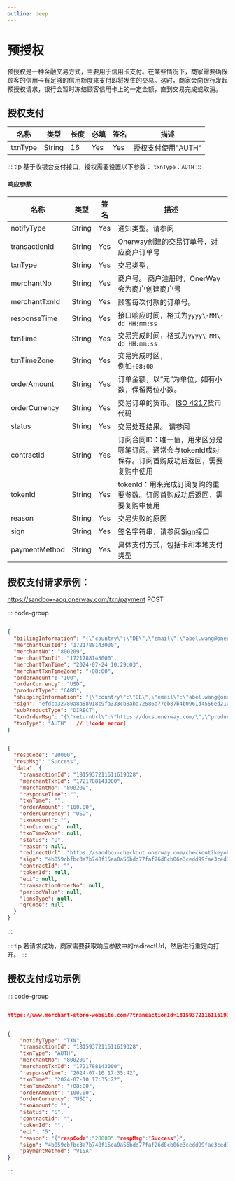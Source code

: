 ```yaml
---
outline: deep
---
```

<script setup>

import {reactive, ref, watch, onMounted, unref } from 'vue'; 
import {requestGen, secret} from "./util/utils";
import {ProductTypeEnum as ProductTypeEnumTable, SubProductTypeEnum as SubProductTypeEnumTable,TxnTypeEnum as TxnTypeEnumTable,SubProductTypeEnum,Subscription,NotifyTypeEnum,TxnTypeEnum,TxnStatusEnum} from "./util/constants";
import CMExample from './components/CMExample.vue';
import CMNote from './components/CMNote.vue';
import CustomPopover from './components/element-ui/CustomPopover.vue'; 
import CustomTable from "./components/element-ui/CustomTable.vue";
import {TopRight, View} from "@element-plus/icons-vue";
import { ClickOutside as vClickOutside } from 'element-plus';

</script>

# 预授权
预授权是一种金融交易方式，主要用于信用卡支付。在某些情况下，商家需要确保顾客的信用卡有足够的信用额度来支付即将发生的交易。这时，商家会向银行发起预授权请求，银行会暂时冻结顾客信用卡上的一定金额，直到交易完成或取消。

## 授权支付

<div class="custom-table bordered-table">

| 名称             | 类型     | 长度 | 必填  | 签名  | 描述           |
|----------------|--------|----|-----|-----|--------------|
| txnType | String | 16 | Yes | Yes | 授权支付使用"AUTH" |

</div>


::: tip 基于收银台支付接口，授权需要设置以下参数： `txnType`：`AUTH`
:::






#### 响应参数

<div class="custom-table bordered-table">

| 名称	           | 类型     | 签名  | 描述                                                                                                                                                                                                                                          |
|---------------|--------|-----|---------------------------------------------------------------------------------------------------------------------------------------------------------------------------------------------------------------------------------------------|
| notifyType    | String | Yes | 通知类型。请参阅  <CustomPopover title="NotifyTypeEnum" width="auto" reference="NotifyTypeEnum" link="/apis/enums.html#notifytypeenum" > <CustomTable :data="NotifyTypeEnum.data" :columns="NotifyTypeEnum.columns"></CustomTable> </CustomPopover> |                                           |
| transactionId | String | Yes | Onerway创建的交易订单号，对应商户订单号                                                                                                                                                                                                                     |
| txnType       | String | Yes | 交易类型，  <CustomPopover title="TxnTypeEnum" width="auto" reference="TxnTypeEnum" link="/apis/enums.html#txntypeenum" > <CustomTable :data="TxnTypeEnum.data" :columns="TxnTypeEnum.columns"></CustomTable> </CustomPopover>                   |
| merchantNo    | String | Yes | 商户号。 商户注册时，OnerWay会为商户创建商户号                                                                                                                                                                                                                 |
| merchantTxnId | String | Yes | 顾客每次付款的订单号。                                                                                                                                                                                                                                 |
| responseTime  | String | Yes | 接口响应时间，格式为`yyyy\-MM\-dd HH:mm:ss`                                                                                                                                                                                                           |
| txnTime       | String | Yes | 交易完成时间，格式为`yyyy\-MM\-dd HH:mm:ss`                                                                                                                                                                                                           |
| txnTimeZone   | String | Yes | 交易完成时区，<br/>例如`+08:00`                                                                                                                                                                                                                      |
| orderAmount   | String | Yes | 订单金额，以“元”为单位，如有小数，保留两位小数。                                                                                                                                                                                                                   |
| orderCurrency | String | Yes | 交易订单的货币。 [ISO 4217](https://en.wikipedia.org/wiki/ISO_4217#List_of_ISO_4217_currency_codes)货币代码                                                                                                                                             |
| status        | String | Yes | 交易处理结果。 请参阅 <CustomPopover title="TxnStatusEnum" width="auto" reference="TxnStatusEnum" link="/apis/enums.html#txnstatusenum" > <CustomTable :data="TxnStatusEnum.data" :columns="TxnStatusEnum.columns"></CustomTable> </CustomPopover>    |
| contractId    | String | Yes | 订阅合同ID：唯一值，用来区分是哪笔订阅。通常会与tokenId成对保存。订阅首购成功后返回，需要复购中使用                                                                                                                                                                                      |
| tokenId       | String | Yes | tokenId：用来完成订阅复购的重要参数。订阅首购成功后返回，需要复购中使用                                                                                                                                                                                                     |
| reason        | String | Yes | 交易失败的原因                                                                                                                                                                                                                                     |
| sign          | String | Yes | 签名字符串，请参阅[Sign](./sign)接口                                                                                                                                                                                                       |
| paymentMethod | String | Yes | 具体支付方式，包括卡和本地支付类型                                                                                                                                                                                                                           |

</div>

## 授权支付请求示例：

https://sandbox-acq.onerway.com/txn/payment <Badge type="tip">POST</Badge>

::: code-group

```json [请求参数]

{
  "billingInformation": "{\"country\":\"DE\",\"email\":\"abel.wang@onerway.com\",\"firstName\":\"şş\",\"lastName\":\"café\",\"phone\":\"17700492982\",\"address\":\"Apt. 870\",\"city\":\"Akşehir\",\"postalCode\":\"66977\",\"identityNumber\":\"12345678\",\"province\":\"Akşehir\"}",
  "merchantCustId": "1721788143000",
  "merchantNo": "800209",
  "merchantTxnId": "1721788143000",
  "merchantTxnTime": "2024-07-24 10:29:03",
  "merchantTxnTimeZone": "+08:00",
  "orderAmount": "100",
  "orderCurrency": "USD",
  "productType": "CARD",
  "shippingInformation": "{\"country\":\"DE\",\"email\":\"abel.wang@onerway.com\",\"firstName\":\"şş\",\"lastName\":\"café\",\"phone\":\"17700492982\",\"address\":\"Apt. 870\",\"city\":\"Akşehir\",\"postalCode\":\"66977\",\"identityNumber\":\"12345678\",\"province\":\"Akşehir\"}",
  "sign": "efdca32780a8a58918c9fa333cb8aba72586a77eb87b4b0961d4556ed210928a",
  "subProductType": "DIRECT",
  "txnOrderMsg": "{\"returnUrl\":\"https://docs.onerway.com/\",\"products\":\"[{\\\"price\\\":\\\"110.00\\\",\\\"num\\\":\\\"1\\\",\\\"name\\\":\\\"iphone11\\\",\\\"currency\\\":\\\"USD\\\"}]\",\"transactionIp\":\"127.0.0.1\",\"appId\":\"1739545982264549376\",\"javaEnabled\":false,\"colorDepth\":\"24\",\"screenHeight\":\"1080\",\"screenWidth\":\"1920\",\"timeZoneOffset\":\"-480\",\"accept\":\"text/html,application/xhtml+xml,application/xml;q=0.9,image/avif,image/webp,image/apng,*/*;q=0.8,application/signed-exchange;v=b3;q=0.9\",\"userAgent\":\"Mozilla/5.0 (Windows NT 10.0; Win64; x64) AppleWebKit/537.36 (KHTML, like Gecko) Chrome/91.0.4472.124 Safari/537.36\",\"contentLength\":\"340\",\"language\":\"zh-CN\"}",
  "txnType": "AUTH"   // [!code error]
}

```

```json [响应参数]

{
  "respCode": "20000",
  "respMsg": "Success",
  "data": {
    "transactionId": "1815937211611619328",
    "merchantTxnId": "1721788143000",
    "merchantNo": "800209",
    "responseTime": "",
    "txnTime": "",
    "orderAmount": "100.00",
    "orderCurrency": "USD",
    "txnAmount": "",
    "txnCurrency": null,
    "txnTimeZone": null,
    "status": "U",
    "reason": null,
    "redirectUrl": "https://sandbox-checkout.onerway.com/checkout?key=be2093ebb79241e1b0f28296ef8f28f7",
    "sign": "4b059cbfbc3a7b748f15ea0a56bdd77faf26d8cb06e3cedd99fae3ced3df8f9a",
    "contractId": "",
    "tokenId": null,
    "eci": null,
    "transactionOrderNo": null,
    "periodValue": null,
    "lpmsType": null,
    "qrCode": null
  }
}

```
:::


::: tip 若请求成功，商家需要获取响应参数中的redirectUrl，然后进行重定向打开。
:::


## 授权支付成功示例

::: code-group

```json [同步返回（returnurl）]

https://www.merchant-store-website.com/?transactionId=1815937211611619328&merchantTxnId=1721788143000&merchantNo=800209&responseTime=2024-07-10%2017:35:43&txnTime=2024-07-10%2017:35:22&txnTimeZone=+08:00&orderAmount=100.00&orderCurrency=USD&txnAmount=100.00&txnCurrency=USD&status=S&reason=Payment%20successful&eci=5

```

```json [异步通知（notifyurl）]

{
    "notifyType": "TXN",
    "transactionId": "1815937211611619328",
    "txnType": "AUTH",
    "merchantNo": "800209",
    "merchantTxnId": "1721788143000",
    "responseTime": "2024-07-10 17:35:42",
    "txnTime": "2024-07-10 17:35:22",
    "txnTimeZone": "+08:00",
    "orderAmount": "100.00",
    "orderCurrency": "USD",
    "txnAmount": "",
    "status": "S",
    "contractId": "",
    "tokenId": "",
    "eci": "5",
    "reason": "{"respCode":"20000","respMsg":"Success"}",
    "sign": "4b059cbfbc3a7b748f15ea0a56bdd77faf26d8cb06e3cedd99fae3ced3df8f9a",
    "paymentMethod": "VISA"
}

```
:::